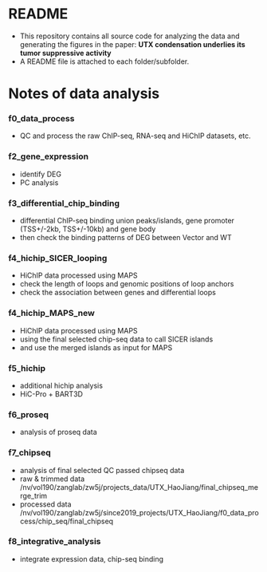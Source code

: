 # README

- This repository contains all source code for analyzing the data and generating the figures in the paper:
  **UTX condensation underlies its tumor suppressive activity**
- A README file is attached to each folder/subfolder.



# Notes of data analysis


### f0_data_process
- QC and process the raw ChIP-seq, RNA-seq and HiChIP datasets, etc. 


### f2_gene_expression
- identify DEG 
- PC analysis


### f3_differential_chip_binding
- differential ChIP-seq binding union peaks/islands, gene promoter (TSS+/-2kb, TSS+/-10kb) and gene body
- then check the binding patterns of DEG between Vector and WT


### f4_hichip_SICER_looping
- HiChIP data processed using MAPS
- check the length of loops and genomic positions of loop anchors
- check the association between genes and differential loops


### f4_hichip_MAPS_new
- HiChIP data processed using MAPS
- using the final selected chip-seq data to call SICER islands
- and use the merged islands as input for MAPS


### f5_hichip
- additional hichip analysis
- HiC-Pro + BART3D


### f6_proseq
- analysis of proseq data

 
### f7_chipseq
- analysis of final selected QC passed chipseq data
- raw & trimmed data /nv/vol190/zanglab/zw5j/projects_data/UTX_HaoJiang/final_chipseq_merge_trim
- processed data /nv/vol190/zanglab/zw5j/since2019_projects/UTX_HaoJiang/f0_data_process/chip_seq/final_chipseq


### f8_integrative_analysis
- integrate expression data, chip-seq binding



<!-- # Notes of data visualization -->




